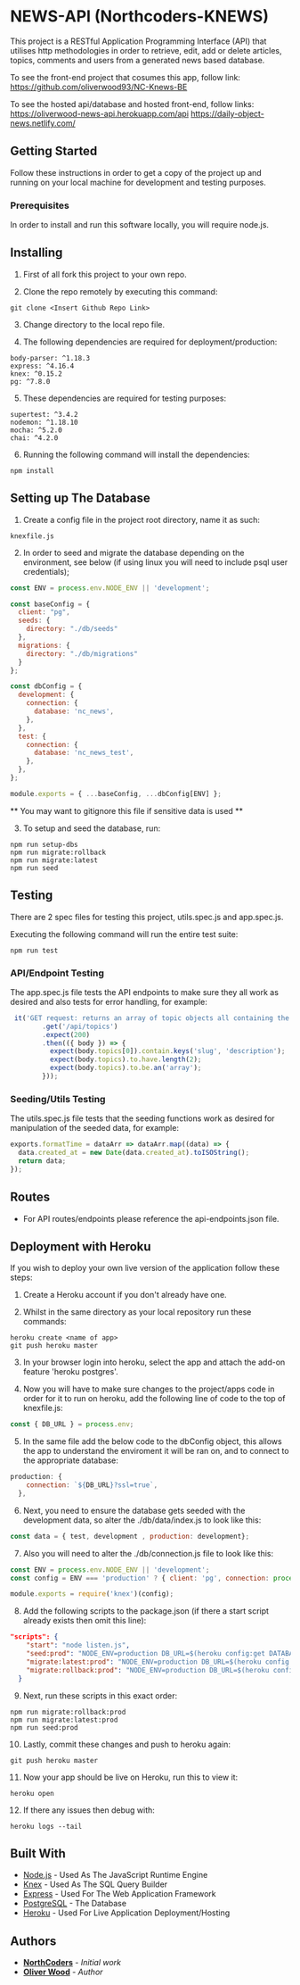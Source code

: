 # NEWS-API (Northcoders-KNEWS)

This project is a RESTful Application Programming Interface (API) that utilises http methodologies in order to retrieve, edit, add or delete articles, topics, comments and users from a generated news based database.

To see the front-end project that cosumes this app, follow link:
https://github.com/oliverwood93/NC-Knews-BE 

To see the hosted api/database and hosted front-end, follow links:
https://oliverwood-news-api.herokuapp.com/api 
https://daily-object-news.netlify.com/ 


## Getting Started

Follow these instructions in order to get a copy of the project up and running on your local machine for development and testing purposes.

### Prerequisites

In order to install and run this software locally, you will require node.js.


## Installing

1. First of all fork this project to your own repo.

2. Clone the repo remotely by executing this command:


```
git clone <Insert Github Repo Link>
```

3. Change directory to the local repo file.

4. The following dependencies are required for deployment/production:

```
body-parser: ^1.18.3
express: ^4.16.4
knex: ^0.15.2
pg: ^7.8.0
```
5. These dependencies are required for testing purposes:

```
supertest: ^3.4.2
nodemon: ^1.18.10
mocha: ^5.2.0
chai: ^4.2.0

```
6. Running the following command will install the dependencies:

```
npm install
```

## Setting up The Database

1. Create a config file in the project root directory, name it as such:

```
knexfile.js
```

2. In order to seed and migrate the database depending on the environment, see below (if using linux you will need to include psql user credentials);

```js
const ENV = process.env.NODE_ENV || 'development'; 

const baseConfig = {
  client: "pg",
  seeds: {
    directory: "./db/seeds"
  },
  migrations: {
    directory: "./db/migrations"
  }
};

const dbConfig = {
  development: {
    connection: {
      database: 'nc_news',
    },
  },
  test: {
    connection: {
      database: 'nc_news_test',
    },
  },
};

module.exports = { ...baseConfig, ...dbConfig[ENV] };
```

** You may want to gitignore this file if sensitive data is used **

3. To setup and seed the database, run:

```
npm run setup-dbs
npm run migrate:rollback
npm run migrate:latest
npm run seed
```


## Testing

There are 2 spec files for testing this project, utils.spec.js and app.spec.js.

Executing the following command will run the entire test suite:

```
npm run test
```

### API/Endpoint Testing

The app.spec.js file tests the API endpoints to make sure they all work as desired and also tests for error handling, for example:

```js
 it('GET request: returns an array of topic objects all containing the correct keys', () => request
        .get('/api/topics')
        .expect(200)
        .then(({ body }) => {
          expect(body.topics[0]).contain.keys('slug', 'description');
          expect(body.topics).to.have.length(2);
          expect(body.topics).to.be.an('array');
        }));
```

### Seeding/Utils Testing

The utils.spec.js file tests that the seeding functions work as desired for manipulation of the seeded data, for example:

```js
exports.formatTime = dataArr => dataArr.map((data) => {
  data.created_at = new Date(data.created_at).toISOString();
  return data;
});
```
## Routes

* For API routes/endpoints please reference the api-endpoints.json file.

## Deployment with Heroku

If you wish to deploy your own live version of the application follow these steps:

1. Create a Heroku account if you don't already have one.

2. Whilst in the same directory as your local repository run these commands:

```
heroku create <name of app>
git push heroku master
```
3. In your browser login into heroku, select the app and attach the add-on feature 'heroku postgres'.

4. Now you will have to make sure changes to the project/apps code in order for it to run on heroku, add the following line of code to the top of knexfile.js:

```js
const { DB_URL } = process.env;
```

5. In the same file add the below code to the dbConfig object, this allows the app to understand the enviroment it will be ran on, and to connect to the appropriate database:

```js
production: {
    connection: `${DB_URL}?ssl=true`,
  },
``` 
6. Next, you need to ensure the database gets seeded with the development data, so alter the ./db/data/index.js to look like this: 

```js
const data = { test, development , production: development};
```

7. Also you will need to alter the ./db/connection.js file to look like this:

```js
const ENV = process.env.NODE_ENV || 'development';
const config = ENV === 'production' ? { client: 'pg', connection: process.env.DATABASE_URL } : require('../knexfile');

module.exports = require('knex')(config);

```

8. Add the following scripts to the package.json (if there a start script already exists then omit this line):

```json
"scripts": {
    "start": "node listen.js",
    "seed:prod": "NODE_ENV=production DB_URL=$(heroku config:get DATABASE_URL) knex seed:run",
    "migrate:latest:prod": "NODE_ENV=production DB_URL=$(heroku config:get DATABASE_URL) knex migrate:latest",
    "migrate:rollback:prod": "NODE_ENV=production DB_URL=$(heroku config:get DATABASE_URL) knex migrate:rollback",
  }
```

9. Next, run these scripts in this exact order:

```
npm run migrate:rollback:prod
npm run migrate:latest:prod
npm run seed:prod
```

10. Lastly, commit these changes and push to heroku again:

```
git push heroku master
```

11. Now your app should be live on Heroku, run this to view it:

```
heroku open
```

12. If there any issues then debug with:

```
heroku logs --tail
```

## Built With

* [Node.js](https://nodejs.org/en/docs/) - Used As The JavaScript Runtime Engine
* [Knex](https://knexjs.org/) - Used As The SQL Query Builder 
* [Express](https://expressjs.com/en/api.html) - Used For The Web Application Framework
* [PostgreSQL](https://node-postgres.com/) - The Database
* [Heroku](https://devcenter.heroku.com/categories/nodejs-support) - Used For Live Application Deployment/Hosting

## Authors

* **[NorthCoders](https://github.com/northcoders)** - *Initial work*
* **[Oliver Wood](https://github.com/oliverwood93)** - *Author* 


